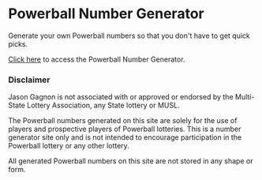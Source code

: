 # Powerball Number Generator #

Generate your own Powerball numbers so that you don't have to get quick picks.

[Click here](https://jaygagnon.github.io/PowerballNumberGenerator/) to access the Powerball Number Generator.

### Disclaimer ###

Jason Gagnon is not associated with or approved or endorsed by the Multi-State Lottery Association, any State lottery or MUSL.

The Powerball numbers generated on this site are solely for the use of players and prospective players of Powerball lotteries. This is a number generator site only and is not intended to encourage participation in the Powerball lottery or any other lottery. 

All generated Powerball numbers on this site are not stored in any shape or form.